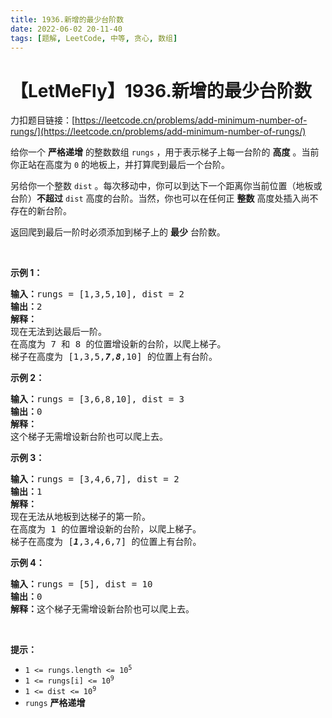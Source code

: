 ```yaml
---
title: 1936.新增的最少台阶数
date: 2022-06-02 20-11-40
tags: [题解, LeetCode, 中等, 贪心, 数组]
---
```


# 【LetMeFly】1936.新增的最少台阶数

力扣题目链接：[https://leetcode.cn/problems/add-minimum-number-of-rungs/](https://leetcode.cn/problems/add-minimum-number-of-rungs/)

<p>给你一个 <strong>严格递增</strong> 的整数数组 <code>rungs</code> ，用于表示梯子上每一台阶的 <strong>高度</strong> 。当前你正站在高度为 <code>0</code> 的地板上，并打算爬到最后一个台阶。</p>

<p>另给你一个整数 <code>dist</code> 。每次移动中，你可以到达下一个距离你当前位置（地板或台阶）<strong>不超过</strong> <code>dist</code> 高度的台阶。当然，你也可以在任何正 <strong>整数</strong> 高度处插入尚不存在的新台阶。</p>

<p>返回爬到最后一阶时必须添加到梯子上的 <strong>最少</strong> 台阶数。</p>

<p> </p>

<p><strong>示例 1：</strong></p>

<pre>
<strong>输入：</strong>rungs = [1,3,5,10], dist = 2
<strong>输出：</strong>2
<strong>解释：
</strong>现在无法到达最后一阶。
在高度为 7 和 8 的位置增设新的台阶，以爬上梯子。 
梯子在高度为 [1,3,5,<strong><em>7</em></strong>,<strong><em>8</em></strong>,10] 的位置上有台阶。
</pre>

<p><strong>示例 2：</strong></p>

<pre>
<strong>输入：</strong>rungs = [3,6,8,10], dist = 3
<strong>输出：</strong>0
<strong>解释：</strong>
这个梯子无需增设新台阶也可以爬上去。
</pre>

<p><strong>示例 3：</strong></p>

<pre>
<strong>输入：</strong>rungs = [3,4,6,7], dist = 2
<strong>输出：</strong>1
<strong>解释：</strong>
现在无法从地板到达梯子的第一阶。 
在高度为 1 的位置增设新的台阶，以爬上梯子。 
梯子在高度为 [<strong><em>1</em></strong>,3,4,6,7] 的位置上有台阶。
</pre>

<p><strong>示例 4：</strong></p>

<pre>
<strong>输入：</strong>rungs = [5], dist = 10
<strong>输出：</strong>0
<strong>解释：</strong>这个梯子无需增设新台阶也可以爬上去。
</pre>

<p> </p>

<p><strong>提示：</strong></p>

<ul>
	<li><code>1 <= rungs.length <= 10<sup>5</sup></code></li>
	<li><code>1 <= rungs[i] <= 10<sup>9</sup></code></li>
	<li><code>1 <= dist <= 10<sup>9</sup></code></li>
	<li><code>rungs</code> <strong>严格递增</strong></li>
</ul>


    